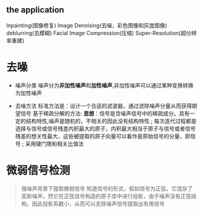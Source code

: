 ## the application
Inpainting(图像修复)
Image Denoising(去噪，彩色图像和灰度图像)
deblurring(去模糊)
Facial Image Compression(压缩)
Super-Resolution(超分辨率重建)

# 去噪
- 噪声分类
噪声分为**非加性噪声**和**加性噪声**,非加性噪声可以通过某种变换转换为加性噪声

- 去噪方法
标准方法是：设计一个合适的滤波器，通过滤除噪声分量从而获得期望信号
基于稀疏分解的方法: 
**思想**：信号是含噪声信号中的稀疏成分。具有一定的结构特性,噪声是随机的，不相关的因此没有结构特性
;
每次迭代过程都是选择与信号或信号残差内积最大的原子，内积最大相当于原子与信号或者信号残差的想关性最大，这些被提取的原子向量可以看作是原始信号的分量，即信号
;
采用硬门限和相关比值法

# 微弱信号检测
> 强噪声背景下提取微弱信号
知道信号的形式，假如信号为正弦，它混杂了高斯噪声，然它在正弦信号构造的原子库中进行投影，由于噪声没有正弦结构，因此投影系数小，从而可以去除噪声信号提取出有用信号


